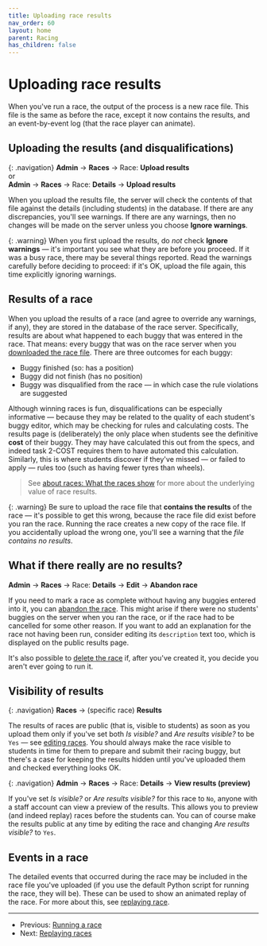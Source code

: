 ```yaml
---
title: Uploading race results
nav_order: 60
layout: home
parent: Racing
has_children: false
---
```


# Uploading race results

When you've run a race, the output of the process is a new race file. This
file is the same as before the race, except it now contains the results, and
an event-by-event log (that the race player can animate).

## Uploading the results (and disqualifications)

{: .navigation}
**Admin** → **Races** → Race: **Upload results**  
or  
**Admin** → **Races** → Race: **Details** →  **Upload results**

When you upload the results file, the server will check the contents of that
file against the details (including students) in the database. If there are
any discrepancies, you'll see warnings. If there are any warnings, then no
changes will be made on the server unless you choose **Ignore warnings**.

{: .warning}
When you first upload the results, do _not_ check **Ignore warnings** — it's
important you see what they are before you proceed. If it was a busy race, there
may be several things reported. Read the warnings carefully before deciding
to proceed: if it's OK, upload the file again, this time explicitly ignoring
warnings.

## Results of a race

When you upload the results of a race (and agree to override any warnings, if
any), they are stored in the database of the race server. Specifically, results
are about what happened to each buggy that was entered in the race. That means:
every buggy that was on the race server when you [downloaded the race file](downloading).
There are three outcomes for each buggy:

* Buggy finished (so: has a position)
* Buggy did not finish (has no position)
* Buggy was disqualified from the race — in which case the rule violations are
  suggested

Although winning races is fun, disqualifications can be especially informative
— because they may be related to the quality of each student's buggy editor,
which may be checking for rules and calculating costs. The results page is
(deliberately) the only place when students see the definitive **cost** of
their buggy. They may have calculated this out from the specs, and indeed task
2-COST requires them to have automated this calculation. Similarly, this is
where students discover if they've missed — or failed to apply — rules too
(such as having fewer tyres than wheels).

> See [about races: What the races show](../races/about#what-the-races-show)
> for more about the underlying value of race results.

{: .warning}
Be sure to upload the race file that **contains the results** of the race —
it's possible to get this wrong, because the race file did exist before you ran
the race. Running the race creates a new copy of the race file. If you
accidentally upload the wrong one, you'll see a warning that the _file contains
no results_.

## What if there really are no results?

**Admin** → **Races** → Race: **Details** → **Edit** → **Abandon race**

If you need to mark a race as complete without having any buggies entered into
it, you can [abandon the race](editing#abandoning-races). This might arise if
there were no students' buggies on the server when you ran the race, or if the
race had to be cancelled for some other reason. If you want to add an
explanation for the race not having been run, consider editing its
`description` text too, which is displayed on the public results page.

It's also possible to [delete the race](editing#deleting-a-race) if, after
you've created it, you decide you aren't ever going to run it.

## Visibility of results

{: .navigation}
**Races** → (specific race) **Results**  

The results of races are public (that is, visible to students) as soon as you
upload them only if you've set both _Is visible?_ and  _Are results visible?_ to
be `Yes` — see [editing races](editing). You should always make the race visible
to students in time for them to prepare and submit their racing buggy, but
there's a case for keeping the results hidden until you've uploaded them and
checked everything looks OK.


{: .navigation}
**Admin** → **Races** → Race: **Details** →  **View results (preview)**

If you've set _Is visible?_  or _Are results visible?_ for this race to `No`,
anyone with a staff account can view a preview of the results. This allows you
to preview (and indeed replay) races before the students can. You can of course
make the results public at any time by editing the race and changing _Are
results visible?_ to `Yes`.


## Events in a race

The detailed events that occurred during the race may be included in the race
file you've uploaded (if you use the default Python script for running the
race, they will be). These can be used to show an animated replay of the race.
For more about this, see [replaying race](replaying).


---

* Previous: [Running a race](running)
* Next: [Replaying races](replaying)



